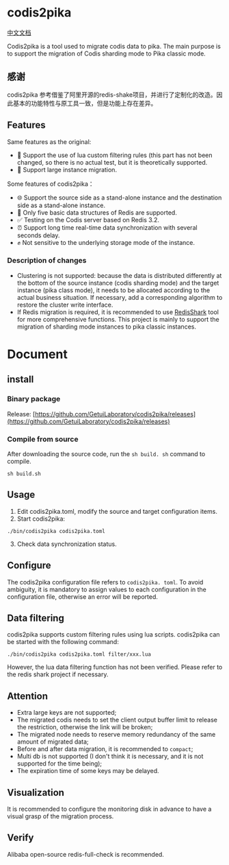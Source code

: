 # codis2pika

[中文文档](https://github.com/GetuiLaboratory/codis2pika/blob/main/README_zh.md)

Codis2pika is a tool used to migrate codis data to pika. The main purpose is to support the migration of Codis sharding mode to Pika classic mode.

## 感谢

codis2pika 参考借鉴了阿里开源的redis-shake项目，并进行了定制化的改造。因此基本的功能特性与原工具一致，但是功能上存在差异。


## Features

Same features as the original:

* 🤗 Support the use of lua custom filtering rules (this part has not been changed, so there is no actual test, but it is theoretically supported.
* 💪 Support large instance migration.

Some features of codis2pika：
* 🌐 Support the source side as a stand-alone instance and the destination side as a stand-alone instance.
* 🌲 Only five basic data structures of Redis are supported.
* ✅ Testing on the Codis server based on Redis 3.2.
* ⏰ Support long time real-time data synchronization with several seconds delay.
* ✊ Not sensitive to the underlying storage mode of the instance.


### Description of changes
* Clustering is not supported: because the data is distributed differently at the bottom of the source instance (codis sharding mode) and the target instance (pika class mode), it needs to be allocated according to the actual business situation. If necessary, add a corresponding algorithm to restore the cluster write interface.
* If Redis migration is required, it is recommended to use [RedisShark](https://github.com/alibaba/RedisShake) tool for more comprehensive functions. This project is mainly to support the migration of sharding mode instances to pika classic instances.

# Document

## install

### Binary package

Release: [https://github.com/GetuiLaboratory/codis2pika/releases](https://github.com/GetuiLaboratory/codis2pika/releases)

### Compile from source

After downloading the source code, run the `sh build. sh` command to compile.

```shell
sh build.sh
```

## Usage

1. Edit codis2pika.toml, modify the source and target configuration items.
2. Start codis2pika:

```shell
./bin/codis2pika codis2pika.toml
```

3. Check data synchronization status.

## Configure

The codis2pika configuration file refers to `codis2pika. toml`. To avoid ambiguity, it is mandatory to assign values to each configuration in the configuration file, otherwise an error will be reported.

## Data filtering

codis2pika supports custom filtering rules using lua scripts. codis2pika can be started with the following command:

```shell
./bin/codis2pika codis2pika.toml filter/xxx.lua
```
However, the lua data filtering function has not been verified. Please refer to the redis shark project if necessary.

## Attention
* Extra large keys are not supported;
* The migrated codis needs to set the client output buffer limit to release the restriction, otherwise the link will be broken;
* The migrated node needs to reserve memory redundancy of the same amount of migrated data;
* Before and after data migration, it is recommended to `compact`;
* Multi db is not supported (I don't think it is necessary, and it is not supported for the time being);
* The expiration time of some keys may be delayed.

## Visualization
It is recommended to configure the monitoring disk in advance to have a visual grasp of the migration process.

## Verify
Alibaba open-source redis-full-check is recommended.
